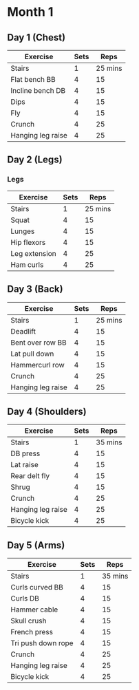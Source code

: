 # Month 1

## Day 1 (Chest)

| Exercise | Sets | Reps |
|---|---|---|
| Stairs | 1 | 25 mins|
| Flat bench BB | 4 | 15 |
| Incline bench DB | 4 | 15 |
| Dips | 4 | 15 |
| Fly | 4 | 15 |
| Crunch | 4 | 25 |
| Hanging leg raise | 4 | 25 |

## Day 2 (Legs)

### Legs

| Exercise | Sets | Reps |
|---|---|---|
| Stairs | 1 | 25 mins|
| Squat | 4 | 15 |
| Lunges | 4 | 15 |
| Hip flexors | 4 | 15 |
| Leg extension | 4 | 25 |
| Ham curls | 4 | 25 |

## Day 3 (Back)

| Exercise | Sets | Reps |
|---|---|---|
| Stairs | 1 | 25 mins|
| Deadlift | 4 | 15 |
| Bent over row BB | 4 | 15 |
| Lat pull down | 4 | 15 |
| Hammercurl row | 4 | 15 |
| Crunch | 4 | 25 |
| Hanging leg raise | 4 | 25 |

## Day 4 (Shoulders)

| Exercise | Sets | Reps |
|---|---|---|
| Stairs | 1 | 35 mins|
| DB press | 4 | 15 |
| Lat raise | 4 | 15 |
| Rear delt fly | 4 | 15 |
| Shrug | 4 | 15 |
| Crunch | 4 | 25 |
| Hanging leg raise | 4 | 25 |
| Bicycle kick | 4 | 25 |

## Day 5 (Arms)

| Exercise | Sets | Reps |
|---|---|---|
| Stairs | 1 | 35 mins|
| Curls curved BB| 4 | 15 |
| Curls DB | 4 | 15 |
| Hammer cable | 4 | 15 |
| Skull crush | 4 | 15 |
| French press | 4 | 15 |
| Tri push down rope | 4 | 15 |
| Crunch | 4 | 25 |
| Hanging leg raise | 4 | 25 |
| Bicycle kick | 4 | 25 |